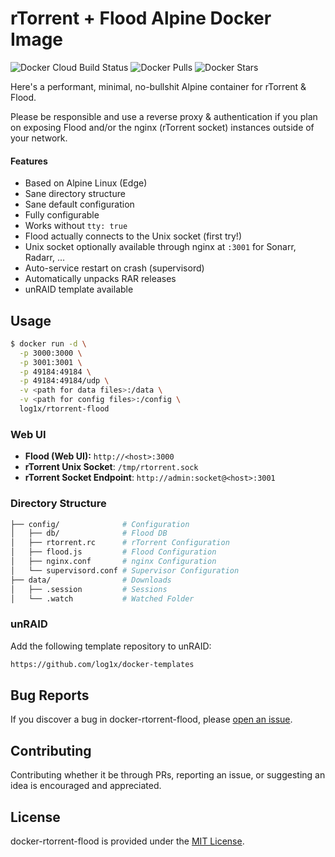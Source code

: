 # rTorrent + Flood Alpine Docker Image

![Docker Cloud Build Status](https://img.shields.io/docker/cloud/build/log1x/rtorrent-flood?style=flat-square)
![Docker Pulls](https://img.shields.io/docker/pulls/log1x/rtorrent-flood?style=flat-square)
![Docker Stars](https://img.shields.io/docker/stars/log1x/rtorrent-flood?style=flat-square)

Here's a performant, minimal, no-bullshit Alpine container for rTorrent & Flood.

Please be responsible and use a reverse proxy & authentication if you plan on exposing Flood and/or the nginx (rTorrent socket) instances outside of your network.

#### Features

- Based on Alpine Linux (Edge)
- Sane directory structure
- Sane default configuration
- Fully configurable
- Works without `tty: true`
- Flood actually connects to the Unix socket (first try!)
- Unix socket optionally available through nginx at `:3001` for Sonarr, Radarr, ...
- Auto-service restart on crash (supervisord)
- Automatically unpacks RAR releases
- unRAID template available

## Usage

```bash
$ docker run -d \
  -p 3000:3000 \
  -p 3001:3001 \
  -p 49184:49184 \
  -p 49184:49184/udp \
  -v <path for data files>:/data \
  -v <path for config files>:/config \
  log1x/rtorrent-flood
```

### Web UI

- **Flood (Web UI):** `http://<host>:3000`
- **rTorrent Unix Socket**: `/tmp/rtorrent.sock`
- **rTorrent Socket Endpoint**: `http://admin:socket@<host>:3001`

### Directory Structure

```bash
├── config/              # Configuration
│   ├── db/              # Flood DB
│   ├── rtorrent.rc      # rTorrent Configuration
│   ├── flood.js         # Flood Configuration
│   ├── nginx.conf       # nginx Configuration
│   └── supervisord.conf # Supervisor Configuration
├── data/                # Downloads
│   ├── .session         # Sessions
│   └── .watch           # Watched Folder
```

### unRAID

Add the following template repository to unRAID:

```bash
https://github.com/log1x/docker-templates
```

## Bug Reports

If you discover a bug in docker-rtorrent-flood, please [open an issue](https://github.com/log1x/docker-rtorrent-flood/issues).

## Contributing

Contributing whether it be through PRs, reporting an issue, or suggesting an idea is encouraged and appreciated.

## License

docker-rtorrent-flood is provided under the [MIT License](https://github.com/log1x/docker-rtorrent-flood/blob/master/LICENSE.md).

